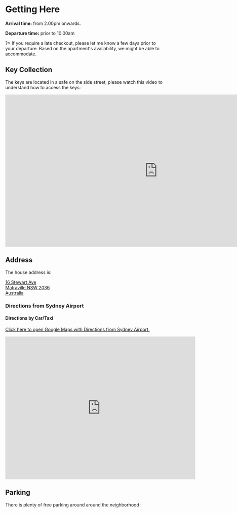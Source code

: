 # Getting Here

**Arrival time:** from 2.00pm onwards. 

**Departure time:** prior to 10.00am

?> If you require a late checkout, please let me know a few days prior to your departure. Based on the apartment's availability, we might be able to accommodate.

## Key Collection

The keys are located in a safe on the side street, please watch this video to understand
how to access the keys:

<iframe width="960" height="480" src="https://www.youtube.com/embed/kPkf_AGE5Xo" title="YouTube video player" frameborder="0" allow="accelerometer; autoplay; clipboard-write; encrypted-media; gyroscope; picture-in-picture" allowfullscreen></iframe>

## Address

The house address is:

<a target="_blank" href="https://goo.gl/maps/ASgLpMRvurreRTAF9">16 Stewart Ave<br />
Matraville NSW 2036<br />Australia</a>

### Directions from Sydney Airport

#### Directions by Car/Taxi

<a target="_blank" href="https://goo.gl/maps/yRRBDWJCgnGxPvc86">Click here to open Google Maps with Directions from Sydney Airport.</a>

<iframe src="https://www.google.com/maps/embed?pb=!1m28!1m12!1m3!1d52958.017172639695!2d151.16182806779386!3d-33.94431536821523!2m3!1f0!2f0!3f0!3m2!1i1024!2i768!4f13.1!4m13!3e0!4m5!1s0x6b12b0f11b3383db%3A0xafdf355d5a4b6577!2sSydney%20Airport%20(SYD)%2C%20Sydney%20NSW!3m2!1d-33.9500344!2d151.1819124!4m5!1s0x6b12b15fdbe3362b%3A0x70c37e9a48b4e5c3!2s16%20Stewart%20Ave%2C%20Matraville%20NSW%202036!3m2!1d-33.9566406!2d151.2316903!5e0!3m2!1sen!2sau!4v1653020718736!5m2!1sen!2sau" width="600" height="450" style="border:0;" allowfullscreen="" loading="lazy" referrerpolicy="no-referrer-when-downgrade"></iframe>

## Parking

There is plenty of free parking around around the neighborhood